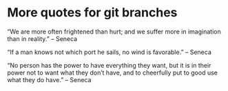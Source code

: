 # More quotes for git branches

“We are more often frightened than hurt; and we suffer more in imagination than in reality.” – Seneca

“If a man knows not which port he sails, no wind is favorable.” – Seneca

“No person has the power to have everything they want, but it is in their power not to want what they don’t have, and to cheerfully put to good use what they do have.” – Seneca

